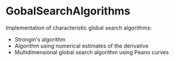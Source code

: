 # GobalSearchAlgorithms
Implementation of characteristic global search algorithms:
- Strongin's algorithm
- Algorithm using numerical estimates of the derivative
- Multidimensional global search algorithm using Peano curves
